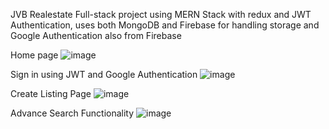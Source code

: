 JVB Realestate Full-stack project using MERN Stack with redux and JWT Authentication, uses both MongoDB and Firebase for handling storage and Google Authentication also from Firebase

Home page
![image](https://github.com/cogie/JVB-estate/assets/32855656/00c92fbe-4f11-46fb-80ad-e6eb3b626be6)

Sign in using JWT and Google Authentication
![image](https://github.com/cogie/JVB-estate/assets/32855656/7853261f-3037-4369-998a-e3fe39dcc4a2)

Create Listing Page
![image](https://github.com/cogie/JVB-estate/assets/32855656/89fd217e-9d62-4282-b955-7fe6534f48c7)

Advance Search Functionality
![image](https://github.com/cogie/JVB-estate/assets/32855656/3f59f743-1a96-47cd-9d0f-56aa9472af2c)



